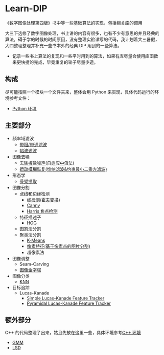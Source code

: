 # Learn-DIP

《数字图像处理第四版》书中等一些基础算法的实现，包括相关库的调用

大三下选修了数字图像处理，书上讲的内容有很多，也有不少有意思的并且经典的算法，碍于学的时候的时间原因，没有整理实验课写的代码，我计划着大三暑假，大四整理整理并补充一些书本外的经典 DIP 用到的一些算法。

- 记录一些书上算法的复现和一些平时用到的算法，如果有库尽量会使用库函数来更快捷的完成，毕竟重复的轮子尽量少造。

## 构成

尽可能按照一个模块一个文件夹来，整体会用 Python 来实现，具体代码运行的环境参考文件：
- [Python 环境](./env_Python.md)


## 主要部分

- 频率域滤波
  - [带阻/带通滤波](FrequencyDomainFilter/band-stop.py)
  - [陷波滤波](FrequencyDomainFilter/notch.py)
- 图像去噪
  - [去除椒盐噪声(自适应中值法)](Denoising/AdaptMedianFilter)
  - [运动模糊恢复(维纳滤波&约束最小二乘方滤波)](Denoising/MotionBlurRecovery)
- 形态学
  - [骨架提取](Morphology/Skeleton)
- 图像分割
  - 点线和边缘检测
    - [线检测(霍夫变换)](ImageSegmentation/LowLevelDetector/Hough)
    - [Canny](ImageSegmentation/LowLevelDetector/Canny)
    - [Harris 角点检测](ImageSegmentation/FeatureDescriptors/HOG/harris.py)
  - 特征描述子
    - [HOG](ImageSegmentation/FeatureDescriptors/HOG)
  - 图割法分割
  - 聚类法分割
    - [K-Means](ImageSegmentation/Clustering/K-Means/segmentation.py)
    - [像素特征(基于像素点的图片分割)](ImageSegmentation/Clustering/Pixel-Features)
    - 超像素法
- 图像调整
  - Seam-Carving
  - [图像金字塔](ImageResizing/ImagePyramid/image_pyramid.py)
- 图像分类
  - [KNN](ImageClassification/KNN/k_nearest_neighbor.py)
- 目标追踪
  - Lucas-Kanade
    - [Simple Lucas-Kanade Feature Tracker](ObjectTracking/LucasKanade/simple_lucas_kanade.py)
    - [Pyramidal Lucas-Kanade Feature Tracker]()
  
## 额外部分

C++ 的代码整理了出来，姑且先放在这里一些，具体环境参考[C++ 环境](./env_CXX.md)

- [GMM](CXX/GMM/CXX)
- [LSD](CXX/LSD)

